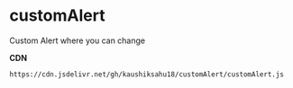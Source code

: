 # customAlert
Custom Alert where you can change 

**CDN**
```
https://cdn.jsdelivr.net/gh/kaushiksahu18/customAlert/customAlert.js
```
